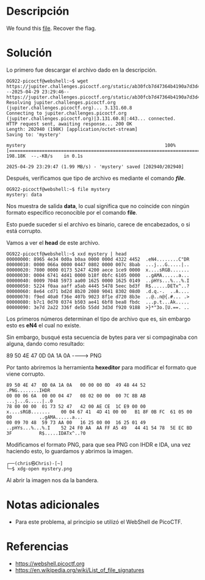 # **Descripción**

We found this [file](https://jupiter.challenges.picoctf.org/static/ab30fcb7d47364b4190a7d3d40edb551/mystery). Recover the flag.

# **Solución**

Lo primero fue descargar el archivo dado en la descripción.

```shell
OG922-picoctf@webshell:~$ wget https://jupiter.challenges.picoctf.org/static/ab30fcb7d47364b4190a7d3d40edb551/mystery
--2025-04-29 23:29:46--  https://jupiter.challenges.picoctf.org/static/ab30fcb7d47364b4190a7d3d40edb551/mystery
Resolving jupiter.challenges.picoctf.org (jupiter.challenges.picoctf.org)... 3.131.60.8
Connecting to jupiter.challenges.picoctf.org (jupiter.challenges.picoctf.org)|3.131.60.8|:443... connected.
HTTP request sent, awaiting response... 200 OK
Length: 202940 (198K) [application/octet-stream]
Saving to: 'mystery'

mystery                                                   100%[==================================================================================================================================>] 198.18K  --.-KB/s    in 0.1s    

2025-04-29 23:29:47 (1.99 MB/s) - 'mystery' saved [202940/202940]
```

Después, verificamos que tipo de archivo es mediante el comando ***file***.

```shell
OG922-picoctf@webshell:~$ file mystery
mystery: data
```

Nos muestra de salida **data**, lo cual significa que no coincide con ningún formato específico reconocible por el comando **file**. 

Esto puede suceder si el archivo es binario, carece de encabezados, o si está corrupto.

Vamos a ver el **head** de este archivo.

```shell
OG922-picoctf@webshell:~$ xxd mystery | head
00000000: 8965 4e34 0d0a b0aa 0000 000d 4322 4452  .eN4........C"DR
00000010: 0000 066a 0000 0447 0802 0000 007c 8bab  ...j...G.....|..
00000020: 7800 0000 0173 5247 4200 aece 1ce9 0000  x....sRGB.......
00000030: 0004 6741 4d41 0000 b18f 0bfc 6105 0000  ..gAMA......a...
00000040: 0009 7048 5973 aa00 1625 0000 1625 0149  ..pHYs...%...%.I
00000050: 5224 f0aa aaff a5ab 4445 5478 5eec bd3f  R$......DETx^..?
00000060: 8e64 cd71 bd2d 8b20 2080 9041 8302 08d0  .d.q.-.  ..A....
00000070: f9ed 40a0 f36e 407b 9023 8f1e d720 8b3e  ..@..n@{.#... .>
00000080: b7c1 0d70 0374 b503 ae41 6bf8 bea8 fbdc  ...p.t...Ak.....
00000090: 3e7d 2a22 336f de5b 55dd 3d3d f920 9188  >}*"3o.[U.==. ..
```

Los primeros números determinan el tipo de archivo que es, sin embargo esto es **eN4** el cual no existe.

Sin embargo, busqué esta secuencia de bytes para ver si compaginaba con alguna, dando como resultado:

89 50 4E 47 0D 0A 1A 0A ----> PNG

Por tanto abriremos la herramienta **hexeditor** para modificar el formato que viene corrupto.

```hexeditor
89 50 4E 47  0D 0A 1A 0A   00 00 00 0D  49 48 44 52          .PNG........IHDR
00 00 06 6A  00 00 04 47   08 02 00 00  00 7C 8B AB          ...j...G.....|..0  
78 00 00 00  01 73 52 47   42 00 AE CE  1C E9 00 00          x....sRGB.......    00 04 67 41  4D 41 00 00   B1 8F 0B FC  61 05 00 00          ..gAMA......a...  
00 09 70 48  59 73 AA 00   16 25 00 00  16 25 01 49          ..pHYs...%...%.I    52 24 F0 AA  AA FF A5 49   44 41 54 78  5E EC BD 3F          R$.....IDATx^..?0
```

Modificamos el formato PNG, para que sea PNG con IHDR e IDA, una vez haciendo esto, lo guardamos y abrimos la imagen.

```shell
┌──(chris㉿Chris)-[~]
└─$ xdg-open mystery.png
```

Al abrir la imagen nos da la bandera.
# **Notas adicionales**

- Para este problema, al principio se utilizó el WebShell de PicoCTF.
# **Referencias**

- https://webshell.picoctf.org
- https://en.wikipedia.org/wiki/List_of_file_signatures